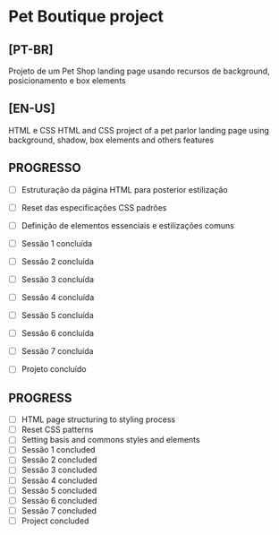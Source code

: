 # Pet Boutique project

## [PT-BR]
Projeto de um Pet Shop landing page usando recursos de background, posicionamento e box elements

## [EN-US]
HTML e CSS HTML and CSS project of a pet parlor landing page using background, shadow, box elements and others features

## PROGRESSO
- [ ] Estruturação da página HTML para posterior estilização
- [ ] Reset das especificações CSS padrões
- [ ] Definição de elementos essenciais e estilizações comuns
- [ ] Sessão 1 concluída
- [ ] Sessão 2 concluída
- [ ] Sessão 3 concluída
- [ ] Sessão 4 concluída
- [ ] Sessão 5 concluída
- [ ] Sessão 6 concluída
- [ ] Sessão 7 concluída
- [ ] Projeto concluído


## PROGRESS
- [ ] HTML page structuring to styling process
- [ ] Reset CSS patterns
- [ ] Setting basis and commons styles and elements
- [ ] Sessão 1 concluded
- [ ] Sessão 2 concluded
- [ ] Sessão 3 concluded
- [ ] Sessão 4 concluded
- [ ] Sessão 5 concluded
- [ ] Sessão 6 concluded
- [ ] Sessão 7 concluded
- [ ] Project concluded